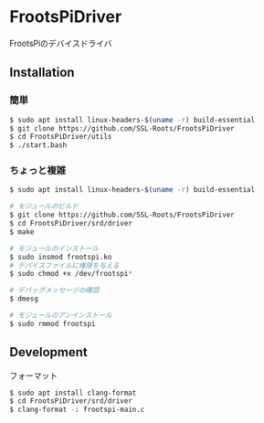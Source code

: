 # FrootsPiDriver
FrootsPiのデバイスドライバ

## Installation

### 簡単

```bash
$ sudo apt install linux-headers-$(uname -r) build-essential
$ git clone https://github.com/SSL-Roots/FrootsPiDriver
$ cd FrootsPiDriver/utils
$ ./start.bash
```

### ちょっと複雑

```bash
$ sudo apt install linux-headers-$(uname -r) build-essential

# モジュールのビルド
$ git clone https://github.com/SSL-Roots/FrootsPiDriver
$ cd FrootsPiDriver/srd/driver
$ make

# モジュールのインストール
$ sudo insmod frootspi.ko
# デバイスファイルに権限を与える
$ sudo chmod +x /dev/frootspi*

# デバッグメッセージの確認
$ dmesg

# モジュールのアンインストール
$ sudo rmmod frootspi
```

## Development

フォーマット

```bash
$ sudo apt install clang-format
$ cd FrootsPiDriver/srd/driver
$ clang-format -i frootspi-main.c
```